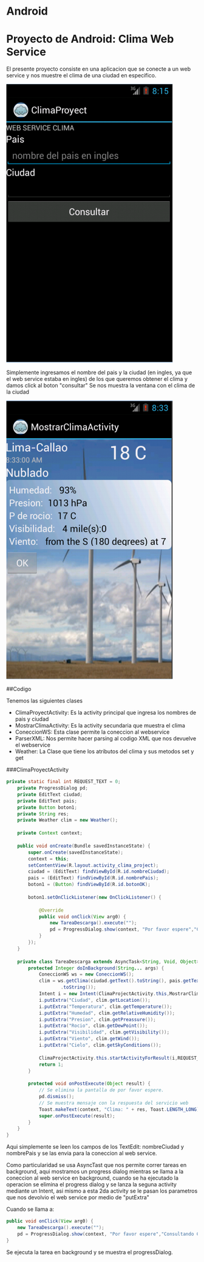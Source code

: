 Android
=======

# Proyecto de Android: Clima Web Service

El presente proyecto consiste en una aplicacion que se conecte a un web service y nos muestre el clima de una ciudad en especifico.

![screenshot](inter.PNG)

Simplemente ingresamos el nombre del pais y la ciudad (en ingles, ya que el web service estaba en ingles) de los que queremos obtener el clima y damos click al boton "consultar"
Se nos muestra la ventana con el clima de la ciudad

![screenshot](Captura2.PNG)

##Codigo

Tenemos las siguientes clases
* ClimaProyectActivity: Es la activity principal que ingresa los nombres de pais y ciudad
* MostrarClimaActivity: Es la activity secundaria que muestra el clima
* ConeccionWS: Esta clase permite la coneccion al webservice
* ParserXML: Nos permite hacer parsing al codigo XML que nos devuelve el webservice
* Weather: La Clase que tiene los atributos del clima y sus metodos set y get


###ClimaProyectActivity
```java
private static final int REQUEST_TEXT = 0;
	private ProgressDialog pd;
	private EditText ciudad;
	private EditText pais;
	private Button boton1;
	private String res;
	private Weather clim = new Weather();
	
	private Context context;

	public void onCreate(Bundle savedInstanceState) {
		super.onCreate(savedInstanceState);
		context = this;
		setContentView(R.layout.activity_clima_project);
		ciudad = (EditText) findViewById(R.id.nombreCiudad);
		pais = (EditText) findViewById(R.id.nombrePais);
		boton1 = (Button) findViewById(R.id.botonOK);

		boton1.setOnClickListener(new OnClickListener() {

			@Override
			public void onClick(View arg0) {
				new TareaDescarga().execute("");
				pd = ProgressDialog.show(context, "Por favor espere","Consultando Clima", true, false);				
			}
		});
	}
	
	private class TareaDescarga extends AsyncTask<String, Void, Object> {
		protected Integer doInBackground(String... args) {
			ConeccionWS ws = new ConeccionWS();
			clim = ws.getClima(ciudad.getText().toString(), pais.getText()
					.toString());
			Intent i = new Intent(ClimaProjectActivity.this,MostrarClimaActivity.class);
			i.putExtra("Ciudad", clim.getLocation());
			i.putExtra("Temperatura", clim.getTemperature());
			i.putExtra("Humedad", clim.getRelativeHumidity());
			i.putExtra("Presion", clim.getPreassure());
			i.putExtra("Rocio", clim.getDewPoint());
			i.putExtra("Visibilidad", clim.getVisibility());
			i.putExtra("Viento", clim.getWind());
			i.putExtra("Cielo", clim.getSkyConditions());

			ClimaProjectActivity.this.startActivityForResult(i,REQUEST_TEXT);
			return 1;
		}

		protected void onPostExecute(Object result) {
			// Se elimina la pantalla de por favor espere.
			pd.dismiss();
			// Se muestra mensaje con la respuesta del servicio web
			Toast.makeText(context, "Clima: " + res, Toast.LENGTH_LONG).show();
			super.onPostExecute(result);
		}
	}
}

```
Aqui simplemente se leen los campos de los TextEdit: nombreCiudad y nombrePais y se las envia para la coneccion al web service.

Como particularidad se usa AsyncTast que nos permite correr tareas en background, aqui mostramos un progress dialog mientras se llama a la coneccion al web service en background, cuando se ha ejecutado la operacion se elimina el progress dialog y se lanza la seguna activity mediante un Intent, asi mismo a esta 2da activity se le pasan los parametros que nos devolvio el web service por medio de "putExtra"

Cuando se llama a:

```java
public void onClick(View arg0) {
	new TareaDescarga().execute("");
	pd = ProgressDialog.show(context, "Por favor espere","Consultando Clima", true, false);				
}
```
Se ejecuta la tarea en background y se muestra el progressDialog.








```java

```

